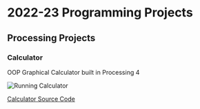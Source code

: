 # 2022-23 Programming Projects

## Processing Projects

### Calculator
OOP Graphical Calculator built in Processing 4

![Running Calculator](https://github.com/Brycet14/programming1portfolio/blob/main/images/Calcrun.png?raw=true)

[Calculator Source Code]()
